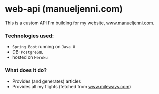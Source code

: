 # web-api (manueljenni.com)
This is a custom API I'm building for my website, www.manueljenni.com.

### Technologies used: 
- `Spring Boot` running on `Java 8`
- DB: `PostgreSQL`
- hosted on `Heroku`

### What does it do? 
- Provides (and generates) articles 
- Provides all my flights (fetched from www.mileways.com)
